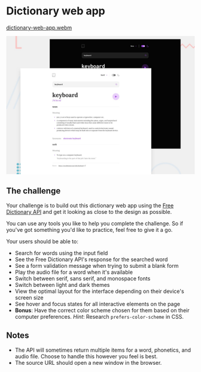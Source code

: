 # Dictionary web app

[dictionary-web-app.webm](https://github.com/user-attachments/assets/2f04b8d5-725a-49e0-ab35-e06e0badd235) 


![Design preview for the Dictionary web app coding challenge](./preview.jpg)


## The challenge

Your challenge is to build out this dictionary web app using the [Free Dictionary API](https://dictionaryapi.dev/) and get it looking as close to the design as possible.

You can use any tools you like to help you complete the challenge. So if you've got something you'd like to practice, feel free to give it a go.

Your users should be able to:

- Search for words using the input field
- See the Free Dictionary API's response for the searched word
- See a form validation message when trying to submit a blank form
- Play the audio file for a word when it's available
- Switch between serif, sans serif, and monospace fonts
- Switch between light and dark themes
- View the optimal layout for the interface depending on their device's screen size
- See hover and focus states for all interactive elements on the page
- **Bonus**: Have the correct color scheme chosen for them based on their computer preferences. _Hint_: Research `prefers-color-scheme` in CSS.

## Notes

- The API will sometimes return multiple items for a word, phonetics, and audio file. Choose to handle this however you feel is best.
- The source URL should open a new window in the browser.
